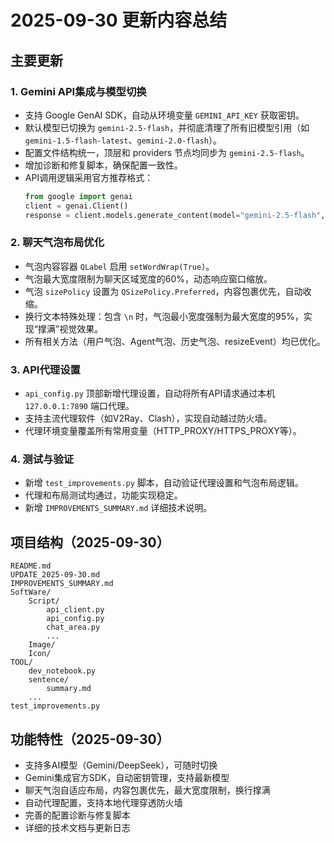 # 2025-09-30 更新内容总结

## 主要更新

### 1. Gemini API集成与模型切换
- 支持 Google GenAI SDK，自动从环境变量 `GEMINI_API_KEY` 获取密钥。
- 默认模型已切换为 `gemini-2.5-flash`，并彻底清理了所有旧模型引用（如 `gemini-1.5-flash-latest`、`gemini-2.0-flash`）。
- 配置文件结构统一，顶层和 providers 节点均同步为 `gemini-2.5-flash`。
- 增加诊断和修复脚本，确保配置一致性。
- API调用逻辑采用官方推荐格式：
  ```python
  from google import genai
  client = genai.Client()
  response = client.models.generate_content(model="gemini-2.5-flash", contents="...")
  ```

### 2. 聊天气泡布局优化
- 气泡内容容器 `QLabel` 启用 `setWordWrap(True)`。
- 气泡最大宽度限制为聊天区域宽度的60%，动态响应窗口缩放。
- 气泡 `sizePolicy` 设置为 `QSizePolicy.Preferred`，内容包裹优先，自动收缩。
- 换行文本特殊处理：包含 `\n` 时，气泡最小宽度强制为最大宽度的95%，实现“撑满”视觉效果。
- 所有相关方法（用户气泡、Agent气泡、历史气泡、resizeEvent）均已优化。

### 3. API代理设置
- `api_config.py` 顶部新增代理设置，自动将所有API请求通过本机 `127.0.0.1:7890` 端口代理。
- 支持主流代理软件（如V2Ray、Clash），实现自动越过防火墙。
- 代理环境变量覆盖所有常用变量（HTTP_PROXY/HTTPS_PROXY等）。

### 4. 测试与验证
- 新增 `test_improvements.py` 脚本，自动验证代理设置和气泡布局逻辑。
- 代理和布局测试均通过，功能实现稳定。
- 新增 `IMPROVEMENTS_SUMMARY.md` 详细技术说明。

## 项目结构（2025-09-30）

```
README.md
UPDATE_2025-09-30.md
IMPROVEMENTS_SUMMARY.md
SoftWare/
    Script/
        api_client.py
        api_config.py
        chat_area.py
        ...
    Image/
    Icon/
TOOL/
    dev_notebook.py
    sentence/
        summary.md
    ...
test_improvements.py
```

## 功能特性（2025-09-30）

- 支持多AI模型（Gemini/DeepSeek），可随时切换
- Gemini集成官方SDK，自动密钥管理，支持最新模型
- 聊天气泡自适应布局，内容包裹优先，最大宽度限制，换行撑满
- 自动代理配置，支持本地代理穿透防火墙
- 完善的配置诊断与修复脚本
- 详细的技术文档与更新日志
